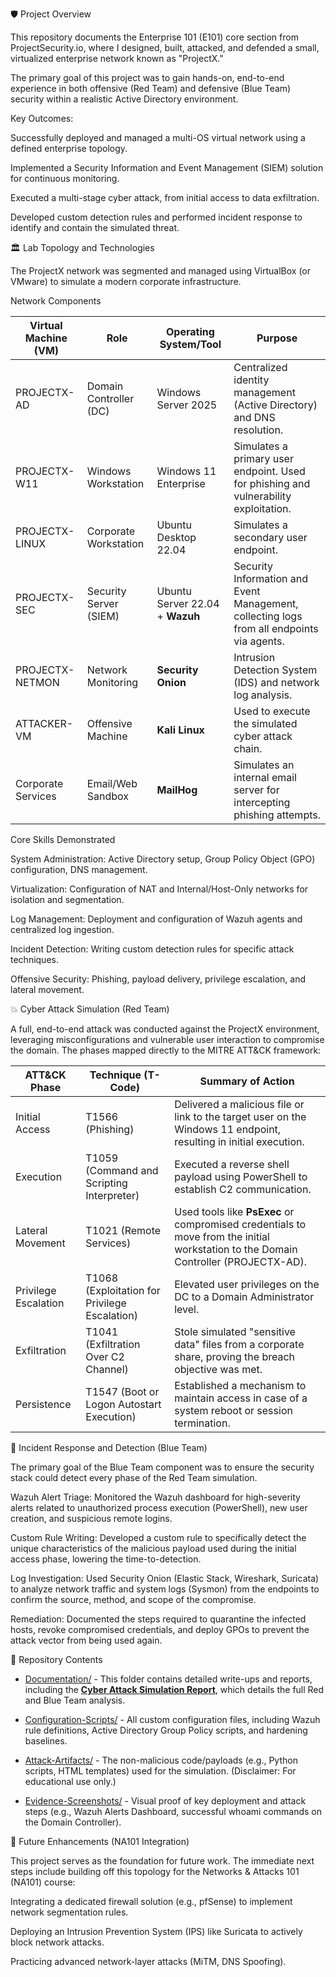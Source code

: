 🛡️ Project Overview

This repository documents the Enterprise 101 (E101) core section from ProjectSecurity.io, where I designed, built, attacked, and defended a small, virtualized enterprise network known as "ProjectX."

The primary goal of this project was to gain hands-on, end-to-end experience in both offensive (Red Team) and defensive (Blue Team) security within a realistic Active Directory environment.

Key Outcomes:

Successfully deployed and managed a multi-OS virtual network using a defined enterprise topology.

Implemented a Security Information and Event Management (SIEM) solution for continuous monitoring.

Executed a multi-stage cyber attack, from initial access to data exfiltration.

Developed custom detection rules and performed incident response to identify and contain the simulated threat.

🏛️ Lab Topology and Technologies

The ProjectX network was segmented and managed using VirtualBox (or VMware) to simulate a modern corporate infrastructure.

Network Components

| **Virtual Machine (VM)** | **Role** | **Operating System/Tool** | **Purpose** | 
| ----- | ----- | ----- | ----- | 
| PROJECTX-AD | Domain Controller (DC) | Windows Server 2025 | Centralized identity management (Active Directory) and DNS resolution. | 
| PROJECTX-W11 | Windows Workstation | Windows 11 Enterprise | Simulates a primary user endpoint. Used for phishing and vulnerability exploitation. | 
| PROJECTX-LINUX | Corporate Workstation | Ubuntu Desktop 22.04 | Simulates a secondary user endpoint. | 
| PROJECTX-SEC | Security Server (SIEM) | Ubuntu Server 22.04 + **Wazuh** | Security Information and Event Management, collecting logs from all endpoints via agents. | 
| PROJECTX-NETMON | Network Monitoring | **Security Onion** | Intrusion Detection System (IDS) and network log analysis. | 
| ATTACKER-VM | Offensive Machine | **Kali Linux** | Used to execute the simulated cyber attack chain. | 
| Corporate Services | Email/Web Sandbox | **MailHog** | Simulates an internal email server for intercepting phishing attempts. | 

Core Skills Demonstrated

System Administration: Active Directory setup, Group Policy Object (GPO) configuration, DNS management.

Virtualization: Configuration of NAT and Internal/Host-Only networks for isolation and segmentation.

Log Management: Deployment and configuration of Wazuh agents and centralized log ingestion.

Incident Detection: Writing custom detection rules for specific attack techniques.

Offensive Security: Phishing, payload delivery, privilege escalation, and lateral movement.

💥 Cyber Attack Simulation (Red Team)

A full, end-to-end attack was conducted against the ProjectX environment, leveraging misconfigurations and vulnerable user interaction to compromise the domain. The phases mapped directly to the MITRE ATT&CK framework:

| **ATT&CK Phase** | **Technique (T-Code)** | **Summary of Action** | 
| ----- | ----- | ----- | 
| Initial Access | T1566 (Phishing) | Delivered a malicious file or link to the target user on the Windows 11 endpoint, resulting in initial execution. | 
| Execution | T1059 (Command and Scripting Interpreter) | Executed a reverse shell payload using PowerShell to establish C2 communication. | 
| Lateral Movement | T1021 (Remote Services) | Used tools like **PsExec** or compromised credentials to move from the initial workstation to the Domain Controller (PROJECTX-AD). | 
| Privilege Escalation | T1068 (Exploitation for Privilege Escalation) | Elevated user privileges on the DC to a Domain Administrator level. | 
| Exfiltration | T1041 (Exfiltration Over C2 Channel) | Stole simulated "sensitive data" files from a corporate share, proving the breach objective was met. | 
| Persistence | T1547 (Boot or Logon Autostart Execution) | Established a mechanism to maintain access in case of a system reboot or session termination. | 

🔎 Incident Response and Detection (Blue Team)

The primary goal of the Blue Team component was to ensure the security stack could detect every phase of the Red Team simulation.

Wazuh Alert Triage: Monitored the Wazuh dashboard for high-severity alerts related to unauthorized process execution (PowerShell), new user creation, and suspicious remote logins.

Custom Rule Writing: Developed a custom rule to specifically detect the unique characteristics of the malicious payload used during the initial access phase, lowering the time-to-detection.

Log Investigation: Used Security Onion (Elastic Stack, Wireshark, Suricata) to analyze network traffic and system logs (Sysmon) from the endpoints to confirm the source, method, and scope of the compromise.

Remediation: Documented the steps required to quarantine the infected hosts, revoke compromised credentials, and deploy GPOs to prevent the attack vector from being used again.

📂 Repository Contents

* [Documentation/](Documentation/) - This folder contains detailed write-ups and reports, including the **[Cyber Attack Simulation Report](Documentation/Attack_Simulation_Report.md)**, which details the full Red and Blue Team analysis.

* [Configuration-Scripts/](Configuration-Scripts/) - All custom configuration files, including Wazuh rule definitions, Active Directory Group Policy scripts, and hardening baselines.

* [Attack-Artifacts/](Attack-Artifacts/) - The non-malicious code/payloads (e.g., Python scripts, HTML templates) used for the simulation. (Disclaimer: For educational use only.)

* [Evidence-Screenshots/](Attack-Artifacts/) - Visual proof of key deployment and attack steps (e.g., Wazuh Alerts Dashboard, successful whoami commands on the Domain Controller).

🚀 Future Enhancements (NA101 Integration)

This project serves as the foundation for future work. The immediate next steps include building off this topology for the Networks & Attacks 101 (NA101) course:

Integrating a dedicated firewall solution (e.g., pfSense) to implement network segmentation rules.

Deploying an Intrusion Prevention System (IPS) like Suricata to actively block network attacks.

Practicing advanced network-layer attacks (MiTM, DNS Spoofing).
